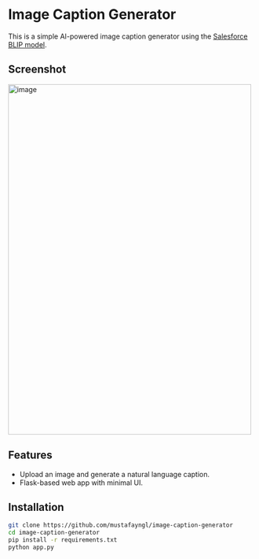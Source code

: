 # Image Caption Generator

This is a simple AI-powered image caption generator using the [Salesforce BLIP model](https://huggingface.co/Salesforce/blip-image-captioning-base).

## Screenshot
<img width="495" height="712" alt="image" src="https://github.com/user-attachments/assets/422ffe24-b58a-4bb7-9fc4-9b8277783125" />

## Features
- Upload an image and generate a natural language caption.
- Flask-based web app with minimal UI.

## Installation
```bash
git clone https://github.com/mustafayngl/image-caption-generator
cd image-caption-generator
pip install -r requirements.txt
python app.py

